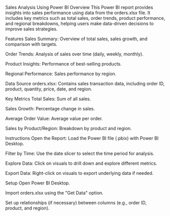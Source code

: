Sales Analysis Using Power BI
Overview
This Power BI report provides insights into sales performance using data from the orders.xlsx file. It includes key metrics such as total sales, order trends, product performance, and regional breakdowns, helping users make data-driven decisions to improve sales strategies.

Features
Sales Summary: Overview of total sales, sales growth, and comparison with targets.

Order Trends: Analysis of sales over time (daily, weekly, monthly).

Product Insights: Performance of best-selling products.

Regional Performance: Sales performance by region.

Data Source
orders.xlsx: Contains sales transaction data, including order ID, product, quantity, price, date, and region.

Key Metrics
Total Sales: Sum of all sales.

Sales Growth: Percentage change in sales.

Average Order Value: Average value per order.

Sales by Product/Region: Breakdown by product and region.

Instructions
Open the Report: Load the Power BI file (.pbix) with Power BI Desktop.

Filter by Time: Use the date slicer to select the time period for analysis.

Explore Data: Click on visuals to drill down and explore different metrics.

Export Data: Right-click on visuals to export underlying data if needed.

Setup
Open Power BI Desktop.

Import orders.xlsx using the "Get Data" option.

Set up relationships (if necessary) between columns (e.g., order ID, product, and region).
